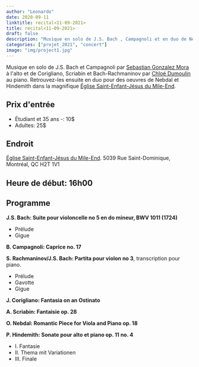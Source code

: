 ```yaml
---
author: "Leonardo"
date: 2020-09-11
linktitle: recital<11-09-2021>
title: recital<11-09-2021>
draft: false
description: "Musique en solo de J.S. Bach , Campagnoli et en duo de Nebdal et Hindemith. Dans la magnifique Église Saint-Enfant-Jésus du Mile-End. "
categories: ["projet_2021", "concert"]
image: "img/project1.jpg"
---
```

Musique en solo de J.S. Bach et Campagnoli par [Sebastian Gonzalez Mora](https://novartensemble.com/post/sebastian-gonzalez-mora)  à l'alto et de Corigliano, Scriabin et Bach-Rachmaninov par [Chloé Dumoulin](https://novartensemble.com/post/chloé-dumoulin) au piano. Retrouvez-les ensuite en duo pour des oeuvres de Nebdal et Hindemith dans la magnifique [Église Saint-Enfant-Jésus du Mile-End](https://www.diocesemontreal.org/fr/vie-communautaire/eglises-paroisses/saint-enfant-jesus-montreal).

## Prix d'entrée
* Étudiant et 35 ans -: 10$
* Adultes: 25$

## Endroit
[Église Saint-Enfant-Jésus du Mile-End](https://www.diocesemontreal.org/fr/vie-communautaire/eglises-paroisses/saint-enfant-jesus-montreal). 5039 Rue Saint-Dominique, Montréal, QC H2T 1V1

## Heure de début: 16h00

## Programme 

**J.S. Bach: Suite pour violoncelle no 5 en do mineur, BWV 1011 (1724)**
* Prélude 
* Gigue

**B. Campagnoli: Caprice no. 17**

**S. Rachmaninov/J.S. Bach: Partita pour violon no 3**, transcription pour piano.
* Prélude
* Gavotte
* Gigue

**J. Corigliano: Fantasia on an Ostinato**

**A. Scriabin: Fantaisie op. 28**

**O. Nebdal: Romantic Piece for Viola and Piano op. 18**

**P. Hindemith: Sonate pour alto et piano op. 11 no. 4**
* I.   Fantasie
* II.  Thema mit Variationen
* III. Finale

